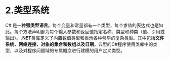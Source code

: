 # 2.类型系统
<p>
  C# 是一种<b size=12 color="red">强类型语言</b>。每个变量和常量都有一个类型，每个求值的表达式也是如此。每个方法声明都为每个输入参数和返回值指定名称、类型和种类（值、引用或输出）。<b>.NET</b>类库定义了内置数值类型和表示各种够早的复杂类型。其中包括<b>文件系统、网络连接、对象的集合和数组以及日期</b>。典型的C#程序使用类库中的类型，以及对程序问题域的专属概念进行建模的用户定义类型。
  
</p>
